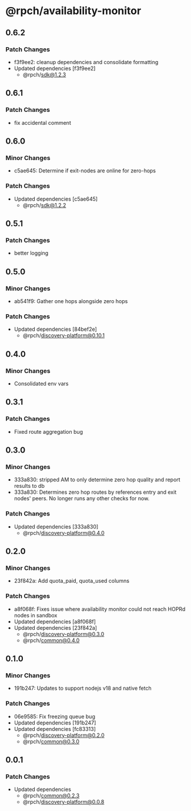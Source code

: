 # @rpch/availability-monitor

## 0.6.2

### Patch Changes

- f3f9ee2: cleanup dependencies and consolidate formatting
- Updated dependencies [f3f9ee2]
  - @rpch/sdk@1.2.3

## 0.6.1

### Patch Changes

- fix accidental comment

## 0.6.0

### Minor Changes

- c5ae645: Determine if exit-nodes are online for zero-hops

### Patch Changes

- Updated dependencies [c5ae645]
  - @rpch/sdk@1.2.2

## 0.5.1

### Patch Changes

- better logging

## 0.5.0

### Minor Changes

- ab541f9: Gather one hops alongside zero hops

### Patch Changes

- Updated dependencies [84bef2e]
  - @rpch/discovery-platform@0.10.1

## 0.4.0

### Minor Changes

- Consolidated env vars

## 0.3.1

### Patch Changes

- Fixed route aggregation bug

## 0.3.0

### Minor Changes

- 333a830: stripped AM to only determine zero hop quality and report results to db
- 333a830: Determines zero hop routes by references entry and exit nodes' peers.
  No longer runs any other checks for now.

### Patch Changes

- Updated dependencies [333a830]
  - @rpch/discovery-platform@0.4.0

## 0.2.0

### Minor Changes

- 23f842a: Add quota_paid, quota_used columns

### Patch Changes

- a8f068f: Fixes issue where availability monitor could not reach HOPRd nodes in sandbox
- Updated dependencies [a8f068f]
- Updated dependencies [23f842a]
  - @rpch/discovery-platform@0.3.0
  - @rpch/common@0.4.0

## 0.1.0

### Minor Changes

- 191b247: Updates to support nodejs v18 and native fetch

### Patch Changes

- 06e9585: Fix freezing queue bug
- Updated dependencies [191b247]
- Updated dependencies [fc83313]
  - @rpch/discovery-platform@0.2.0
  - @rpch/common@0.3.0

## 0.0.1

### Patch Changes

- Updated dependencies
  - @rpch/common@0.2.3
  - @rpch/discovery-platform@0.0.8
